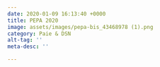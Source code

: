 ```yaml
---
date: 2020-01-09 16:13:40 +0000
title: PEPA 2020
image: assets/images/pepa-bis_43468978 (1).png
category: Paie & DSN
alt-tag: ''
meta-desc: ''

---
```

